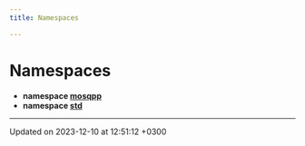 ```yaml
---
title: Namespaces

---
```


# Namespaces




* **namespace [mosqpp](Namespaces/namespacemosqpp.md)** 
* **namespace [std](Namespaces/namespacestd.md)** 



-------------------------------

Updated on 2023-12-10 at 12:51:12 +0300
